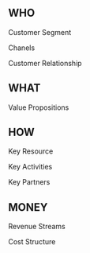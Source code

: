 ## WHO
Customer Segment

Chanels

Customer Relationship

## WHAT
Value Propositions

## HOW
Key Resource

Key Activities

Key Partners

## MONEY
Revenue Streams

Cost Structure
